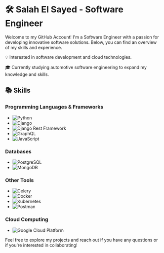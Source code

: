 # 🛠️ Salah El Sayed - Software Engineer

Welcome to my GitHub Account! I'm a Software Engineer with a passion for developing innovative software solutions. Below, you can find an overview of my skills and experience.

💡 Interested in software development and cloud technologies.

🎓 Currently studying automotive software engineering to expand my knowledge and skills.

## 📚 Skills

### Programming Languages & Frameworks
- ![Python](https://img.shields.io/badge/Python-3776AB?style=flat&logo=python&logoColor=white)
- ![Django](https://img.shields.io/badge/Django-092E20?style=flat&logo=django&logoColor=white)
- ![Django Rest Framework](https://img.shields.io/badge/Django%20Rest%20Framework-092E20?style=flat&logo=django&logoColor=white)
- ![GraphQL](https://img.shields.io/badge/GraphQL-E10098?style=flat&logo=graphql&logoColor=white)
- ![JavaScript](https://img.shields.io/badge/JavaScript-F7DF1E?style=flat&logo=javascript&logoColor=black)

### Databases
- ![PostgreSQL](https://img.shields.io/badge/PostgreSQL-336791?style=flat&logo=postgresql&logoColor=white)
- ![MongoDB](https://img.shields.io/badge/MongoDB-47A248?style=flat&logo=mongodb&logoColor=white)

### Other Tools
- ![Celery](https://img.shields.io/badge/Celery-37814A?style=flat&logo=celery&logoColor=white)
- ![Docker](https://img.shields.io/badge/Docker-2496ED?style=flat&logo=docker&logoColor=white)
- ![Kubernetes](https://img.shields.io/badge/Kubernetes-326CE5?style=flat&logo=kubernetes&logoColor=white)
- ![Postman](https://img.shields.io/badge/Postman-FF6C37?style=flat&logo=postman&logoColor=white)

### Cloud Computing
- ![Google Cloud Platform](https://img.shields.io/badge/Google%20Cloud%20Platform-4285F4?style=flat&logo=google-cloud&logoColor=white)

Feel free to explore my projects and reach out if you have any questions or if you're interested in collaborating!
